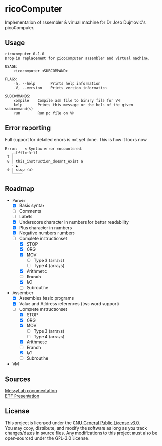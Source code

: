 # ricoComputer

Implementation of assembler & virtual machine for Dr Jozo Dujmović's picoComputer. 

## Usage

```
ricocomputer 0.1.0
Drop-in replacement for picoComputer assembler and virtual machine.

USAGE:
    ricocomputer <SUBCOMMAND>

FLAGS:
    -h, --help       Prints help information
    -V, --version    Prints version information

SUBCOMMANDS:
    compile    Compile asm file to binary file for VM
    help       Prints this message or the help of the given subcommand(s)
    run        Run pc file on VM
```

## Error reporting
Full support for detailed errors is not yet done. This is how it looks now:
```
Error:   × Syntax error encountered.
   ╭─[file:8:1]
 7 │ 
 8 │ this_instruction_doesnt_exist a
   · ▲
 9 │ stop (a)
   ╰────
```

## Roadmap

- Parser
    - [x] Basic syntax
    - [ ] Comments
    - [ ] Labels
    - [x] Underscore character in numbers for better readability
    - [x] Plus character in numbers
    - [x] Negative numbers numbers
    - [ ] Complete instructionset
        - [x] STOP
        - [x] ORG
        - [x] MOV
            - [ ] Type 3 (arrays)
            - [ ] Type 4 (arrays)
        - [x] Arithmetic
        - [ ] Branch
        - [X] I/O
        - [ ] Subroutine
- Assembler
    - [x] Assembles basic programs
    - [x] Value and Address references (two word support)
    - [ ] Complete instructionset
        - [x] STOP
        - [x] ORG
        - [x] MOV
            - [ ] Type 3 (arrays)
            - [ ] Type 4 (arrays)
        - [x] Arithmetic
        - [ ] Branch
        - [X] I/O
        - [ ] Subroutine
- VM

## Sources

[MessyLab documentation](https://messylab.com/pico/)  
[ETF Presentation](https://rti.etf.bg.ac.rs/rti/ir1p1/materijali/predavanja/P1_2_pico_computer.pdf)

## License

This project is licensed under the [GNU General Public License v3.0](LICENSE).  
You may copy, distribute, and modify the software as long as you track changes/dates in source files. Any modifications to this project must also be open-sourced under the GPL-3.0 License.
